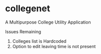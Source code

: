 # collegenet

A Multipurpose College Utility Application


Issues Remaining        
1. Colleges list is Hardcoded   
2. Option to edit leaving time is not present   
